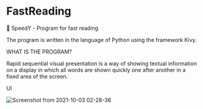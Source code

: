 # FastReading
🐍 SpeedY - Program for fast reading 

The program is written in the language of Python using the framework Kivy.

WHAT IS THE PROGRAM?

Rapid sequential visual presentation is a way of showing textual information on a display in which all words are shown quickly one after another in a fixed area of the screen.

UI

![Screenshot from 2021-10-03 02-28-36](https://user-images.githubusercontent.com/44411996/135732306-b4e0b60d-4a32-41b8-a530-006cd29a0f72.png)


